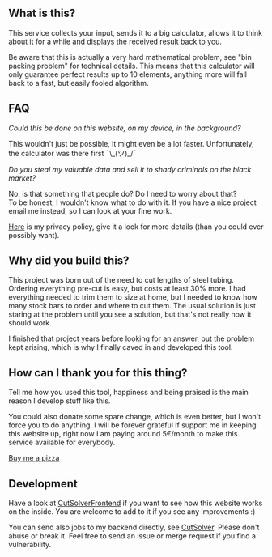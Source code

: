 ## What is this?
This service collects your input, sends it to a big calculator, allows it to think about it for a while and 
displays the received result back to you.

Be aware that this is actually a very hard mathematical problem, see "bin packing problem" for technical details. 
This means that this calculator will only guarantee perfect results up to 10 elements, anything more will fall back to
a fast, but easily fooled algorithm. 

## FAQ
*Could this be done on this website, on my device, in the background?*

This wouldn't just be possible, it might even be a lot faster. Unfortunately, the calculator was there first ¯\\\_(ツ)_/¯ 

*Do you steal my valuable data and sell it to shady criminals on the black market?*

No, is that something that people do? Do I need to worry about that?  
To be honest, I wouldn't know what to do with it.
If you have a nice project email me instead, so I can look at your fine work.

[Here](https://legal.modisch.me/en/privacy) is my privacy policy, give it a look for more details (than you could ever possibly want).

## Why did you build this?
This project was born out of the need to cut lengths of steel tubing. Ordering everything
pre-cut is easy, but costs at least 30% more. I had everything needed to trim them to size at home, 
but I needed to know how many stock bars to order and where to cut them. The usual solution is just staring 
at the problem until you see a solution, but that's not really how it should work. 

I finished that project years before looking for an answer, but the problem kept arising, which is why 
I finally caved in and developed this tool. 

## How can I thank you for this thing?
Tell me how you used this tool, happiness and being praised is the main reason I develop stuff like this. 

You could also donate some spare change, which is even better, but I won't force you to do anything. 
I will be forever grateful if support me in keeping this website up, right now I am paying around 5€/month 
to make this service available for everybody. 

[Buy me a pizza](https://www.buymeacoffee.com/modisch)

## Development
Have a look at [CutSolverFrontend](https://github.com/ModischFabrications/CutSolverFrontend) if you want to see 
how this website works on the inside. You are welcome to add to it if you see any improvements :) 

You can send also jobs to my backend directly, see [CutSolver](https://github.com/ModischFabrications/CutSolver). 
Please don't abuse or break it. Feel free to send an issue or merge request if you find a vulnerability.

